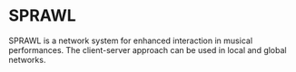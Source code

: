 SPRAWL
======

SPRAWL is a network system for enhanced interaction in
musical performances. The client-server approach can be used
in local and global networks.
